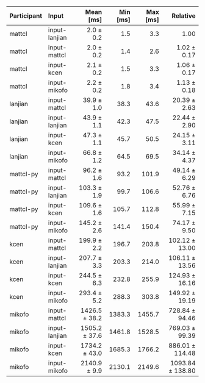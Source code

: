 | Participant | Input | Mean [ms] | Min [ms] | Max [ms] | Relative |
|:---|:---|---:|---:|---:|---:|
| mattcl | input-lanjian | 2.0 ± 0.2 | 1.5 | 3.3 | 1.00 |
| mattcl | input-mattcl | 2.0 ± 0.2 | 1.4 | 2.6 | 1.02 ± 0.17 |
| mattcl | input-kcen | 2.1 ± 0.2 | 1.5 | 3.3 | 1.06 ± 0.17 |
| mattcl | input-mikofo | 2.2 ± 0.2 | 1.8 | 3.4 | 1.13 ± 0.18 |
| lanjian | input-mattcl | 39.9 ± 1.0 | 38.3 | 43.6 | 20.39 ± 2.63 |
| lanjian | input-lanjian | 43.9 ± 1.1 | 42.3 | 47.5 | 22.44 ± 2.90 |
| lanjian | input-kcen | 47.3 ± 1.1 | 45.7 | 50.5 | 24.15 ± 3.11 |
| lanjian | input-mikofo | 66.8 ± 1.2 | 64.5 | 69.5 | 34.14 ± 4.37 |
| mattcl-py | input-mattcl | 96.2 ± 1.6 | 93.2 | 101.9 | 49.14 ± 6.29 |
| mattcl-py | input-lanjian | 103.3 ± 1.9 | 99.7 | 106.6 | 52.76 ± 6.76 |
| mattcl-py | input-kcen | 109.6 ± 1.6 | 105.7 | 112.8 | 55.99 ± 7.15 |
| mattcl-py | input-mikofo | 145.2 ± 2.6 | 141.4 | 150.4 | 74.17 ± 9.50 |
| kcen | input-mattcl | 199.9 ± 2.2 | 196.7 | 203.8 | 102.12 ± 13.00 |
| kcen | input-lanjian | 207.7 ± 3.3 | 203.3 | 214.0 | 106.11 ± 13.56 |
| kcen | input-kcen | 244.5 ± 6.3 | 232.8 | 255.9 | 124.93 ± 16.16 |
| kcen | input-mikofo | 293.4 ± 5.2 | 288.3 | 303.8 | 149.92 ± 19.19 |
| mikofo | input-mattcl | 1426.5 ± 38.2 | 1383.3 | 1455.7 | 728.84 ± 94.46 |
| mikofo | input-lanjian | 1505.2 ± 37.6 | 1461.8 | 1528.5 | 769.03 ± 99.39 |
| mikofo | input-kcen | 1734.2 ± 43.0 | 1685.3 | 1766.2 | 886.01 ± 114.48 |
| mikofo | input-mikofo | 2140.9 ± 9.9 | 2130.1 | 2149.6 | 1093.84 ± 138.80 |
